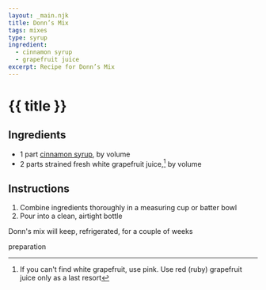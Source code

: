 ```yaml
---
layout: _main.njk
title: Donn’s Mix
tags: mixes
type: syrup
ingredient:
  - cinnamon syrup
  - grapefruit juice
excerpt: Recipe for Donn’s Mix
---
```


<!-- markdownlint-disable MD025 -->
# {{ title }}
<!-- markdownlint-enable MD025 -->

## Ingredients

* 1 part [cinnamon syrup](/mixes/cinnamon-syrup/), by volume
* 2 parts strained fresh white grapefruit juice,[^1] by volume

[^1]: If you can't find white grapefruit, use pink. Use red (ruby) grapefruit juice only as a last resort

## Instructions

1. Combine ingredients thoroughly in a measuring cup or batter bowl
2. Pour into a clean, airtight bottle

<tiki-callout type="note">

  Donn's mix will keep, refrigerated, for a couple of weeks

</tiki-callout>

<div
  class="sr-only"
  data-cat[0]="Preparation"
  data-ingredient[0]="Cinnamon syrup"
  data-ingredient[1]="Grapefruit juice"
  data-pagefind-filter="
    Category[data-cat[0]],
    Ingredient[data-ingredient[0]],
    Ingredient[data-ingredient[1]]
  "
>
</div>

<div class="keywords" aria-hidden>preparation</div>
